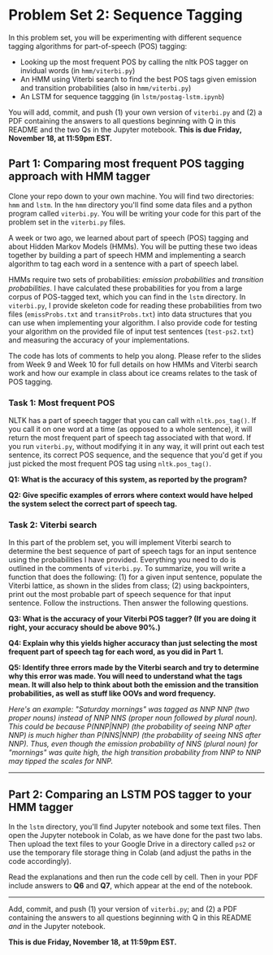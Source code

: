 # Problem Set 2: Sequence Tagging

In this problem set, you will be experimenting with different sequence tagging algorithms for part-of-speech (POS) tagging:

* Looking up the most frequent POS by calling the nltk POS tagger on invidual words (in `hmm/viterbi.py`)
* An HMM using Viterbi search to find the best POS tags given emission and transition probabilities (also in `hmm/viterbi.py`)
* An LSTM for sequence taggging (in `lstm/postag-lstm.ipynb`)

You will add, commit, and push (1) your own version of `viterbi.py` and (2) a PDF containing the answers to all questions beginning with Q in this README and the two Qs in the Jupyter motebook. **This is due Friday, November 18, at 11:59pm EST.**


## Part 1: Comparing most frequent POS tagging approach with HMM tagger
Clone your repo down to your own machine. You will find two directories: `hmm` and `lstm`. In the `hmm` directory you'll find some data files and a python program called `viterbi.py`. You will be writing your code for this part of the problem set in the `viterbi.py` files.

A week or two ago, we learned about part of speech (POS) tagging and about Hidden Markov Models (HMMs). You will be putting these two ideas together by building a part of speech HMM and implementing a search algorithm to tag each word in a sentence with a part of speech label. 

HMMs require two sets of probabilities: *emission probabilities* and *transition probabilities*. I have calculated these probabilities for you from a large corpus of POS-tagged text, which you can find in the `lstm` directory. In `viterbi.py`, I provide skeleton code for reading these probabilities from two files (`emissProbs.txt` and `transitProbs.txt`) into data structures that you can use when implementing your algorithm. I also provide code for testing your algorithm on the provided file of input test sentences (`test-ps2.txt`) and measuring the accuracy of your implementations. 

The code has lots of comments to help you along. Please refer to the slides from Week 9 and Week 10 for full details on how HMMs and Viterbi search work and how our example in class about ice creams relates to the task of POS tagging.

### Task 1: Most frequent POS
NLTK has a part of speech tagger that you can call with `nltk.pos_tag()`. If you call it on one word at a time (as opposed to a whole sentence), it will return the most frequent part of speech tag associated with that word. If you run `viterbi.py`, without modifying it in any way, it will print out each test sentence, its correct POS sequence, and the sequence that you'd get if you just picked the most frequent POS tag using `nltk.pos_tag()`.

**Q1: What is the accuracy of this system, as reported by the program?**

**Q2: Give specific examples of errors where context would have helped the system select the correct part of speech tag.**

### Task 2: Viterbi search
In this part of the problem set, you will implement Viterbi search to determine the best sequence of part of speech tags for an input sentence using the probabilities I have provided. Everything you need to do is outlined in the comments of `viterbi.py`. To summarize, you will write a function that does the following: (1) for a given input sentence, populate the Viterbi lattice, as shown in the slides from class; (2) using backpointers, print out the most probable part of speech sequence for that input sentence. Follow the instructions. Then answer the following questions.

**Q3: What is the accuracy of your Viterbi POS tagger? (If you are doing it right, your accuracy should be above 90%.)**

**Q4: Explain why this yields higher accuracy than just selecting the most frequent part of speech tag for each word, as you did in Part 1.**

**Q5: Identify three errors made by the Viterbi search and try to determine why this error was made. You will need to understand what the tags mean. It will also help to think about both the emission and the transition probabilities, as well as stuff like OOVs and word frequency.** 

*Here's an example: "Saturday mornings" was tagged as NNP NNP (two proper nouns) instead of NNP NNS (proper noun followed by plural noun). This could be because P(NNP|NNP) (the probability of seeing NNP after NNP) is much higher than P(NNS|NNP) (the probability of seeing NNS after NNP). Thus, even though the emission probability of NNS (plural noun) for "mornings" was quite high, the high transition probability from NNP to NNP may tipped the scales for NNP.*

---

## Part 2: Comparing an LSTM POS tagger to your HMM tagger
In the `lstm` directory, you'll find Jupyter notebook and some text files. Then open the Jupyter notebook in Colab, as we have done for the past two labs. Then upload the text files to your Google Drive in a directory called `ps2` or use the temporary file storage thing in Colab (and adjust the paths in the code accordingly).

Read the explanations and then run the code cell by cell. Then in your PDF include answers to **Q6** and **Q7**, which appear at the end of the notebook.

---

Add, commit, and push (1) your  version of `viterbi.py`; and (2) a PDF containing the answers to all questions beginning with Q in this README *and* in the Jupyter notebook. 

**This is due Friday, November 18, at 11:59pm EST.**
